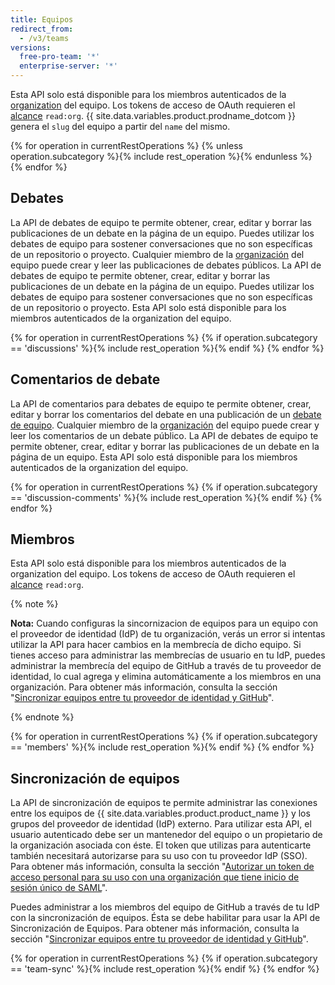 ```yaml
---
title: Equipos
redirect_from:
  - /v3/teams
versions:
  free-pro-team: '*'
  enterprise-server: '*'
---
```


Esta API solo está disponible para los miembros autenticados de la [organization](/v3/orgs) del equipo. Los tokens de acceso de OAuth requieren el [alcance](/apps/building-oauth-apps/understanding-scopes-for-oauth-apps/) `read:org`. {{ site.data.variables.product.prodname_dotcom }} genera el `slug` del equipo a partir del `name` del mismo.

{% for operation in currentRestOperations %}
  {% unless operation.subcategory %}{% include rest_operation %}{% endunless %}
{% endfor %}

## Debates

La API de debates de equipo te permite obtener, crear, editar y borrar las publicaciones de un debate en la página de un equipo. Puedes utilizar los debates de equipo para sostener conversaciones que no son específicas de un repositorio o proyecto. Cualquier miembro de la [organización](/v3/orgs) del equipo puede crear y leer las publicaciones de debates públicos. La API de debates de equipo te permite obtener, crear, editar y borrar las publicaciones de un debate en la página de un equipo. Puedes utilizar los debates de equipo para sostener conversaciones que no son específicas de un repositorio o proyecto. Esta API solo está disponible para los miembros autenticados de la organization del equipo.

{% for operation in currentRestOperations %}
  {% if operation.subcategory == 'discussions' %}{% include rest_operation %}{% endif %}
{% endfor %}

## Comentarios de debate

La API de comentarios para debates de equipo te permite obtener, crear, editar y borrar los comentarios del debate en una publicación de un [debate de equipo](/v3/teams/discussions). Cualquier miembro de la [organización](/v3/orgs) del equipo puede crear y leer los comentarios de un debate público. La API de debates de equipo te permite obtener, crear, editar y borrar las publicaciones de un debate en la página de un equipo. Esta API solo está disponible para los miembros autenticados de la organization del equipo.

{% for operation in currentRestOperations %}
  {% if operation.subcategory == 'discussion-comments' %}{% include rest_operation %}{% endif %}
{% endfor %}

## Miembros

Esta API solo está disponible para los miembros autenticados de la organization del equipo. Los tokens de acceso de OAuth requieren el [alcance](/apps/building-oauth-apps/understanding-scopes-for-oauth-apps/) `read:org`.

{% note %}

**Nota:** Cuando configuras la sincornizacion de equipos para un equipo con el proveedor de identidad (IdP) de tu organización, verás un error si intentas utilizar la API para hacer cambios en la membrecía de dicho equipo. Si tienes acceso para administrar las membrecías de usuario en tu IdP, puedes administrar la membrecía del equipo de GitHub a través de tu proveedor de identidad, lo cual agrega y elimina automáticamente a los miembros en una organización. Para obtener más información, consulta la sección "<a href="/github/setting-up-and-managing-organizations-and-teams/managing-team-synchronization-for-your-organization" class="dotcom-only">Sincronizar equipos entre tu proveedor de identidad y GitHub</a>".

{% endnote %}

{% for operation in currentRestOperations %}
  {% if operation.subcategory == 'members' %}{% include rest_operation %}{% endif %}
{% endfor %}

## Sincronización de equipos

La API de sincronización de equipos te permite administrar las conexiones entre los equipos de {{ site.data.variables.product.product_name }} y los grupos del proveedor de identidad (IdP) externo. Para utilizar esta API, el usuario autenticado debe ser un mantenedor del equipo o un propietario de la organización asociada con éste. El token que utilizas para autenticarte también necesitará autorizarse para su uso con tu proveedor IdP (SSO). Para obtener más información, consulta la sección "<a href="/github/authenticating-to-github/authorizing-a-personal-access-token-for-use-with-saml-single-sign-on" class="dotcom-only">Autorizar un token de acceso personal para su uso con una organización que tiene inicio de sesión único de SAML</a>".

Puedes administrar a los miembros del equipo de GitHub a través de tu IdP con la sincronización de equipos. Ésta se debe habilitar para usar la API de Sincronización de Equipos. Para obtener más información, consulta la sección "<a href="/github/setting-up-and-managing-organizations-and-teams/managing-team-synchronization-for-your-organization" class="dotcom-only">Sincronizar equipos entre tu proveedor de identidad y GitHub</a>".

{% for operation in currentRestOperations %}
  {% if operation.subcategory == 'team-sync' %}{% include rest_operation %}{% endif %}
{% endfor %}
